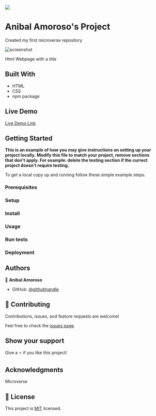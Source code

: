 ![](https://img.shields.io/badge/Microverse-blueviolet)

# Anibal Amoroso's Project

Created my first microverse repository 

![screenshot](./app_screenshot.png)

Html Webpage with a title 

## Built With

- HTML
- CSS
- npm package

## Live Demo

[Live Demo Link](http://127.0.0.1:5500/index.html)


## Getting Started

**This is an example of how you may give instructions on setting up your project locally.**
**Modify this file to match your project, remove sections that don't apply. For example: delete the testing section if the currect project doesn't require testing.**


To get a local copy up and running follow these simple example steps.

### Prerequisites

### Setup

### Install

### Usage

### Run tests

### Deployment



## Authors

👤 **Anibal Amoroso**

- GitHub: [@githubhandle](https://github.com/githubhandle)




## 🤝 Contributing

Contributions, issues, and feature requests are welcome!

Feel free to check the [issues page](../../issues/).

## Show your support

Give a ⭐️ if you like this project!

## Acknowledgments

Microverse

## 📝 License

This project is [MIT](./MIT.md) licensed.